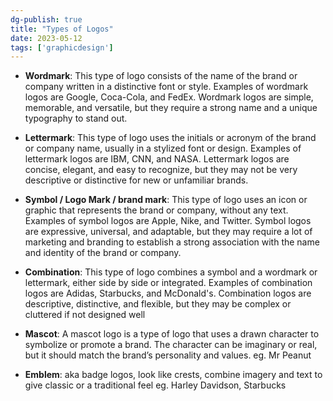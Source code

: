 ```yaml
---
dg-publish: true
title: "Types of Logos"
date: 2023-05-12
tags: ['graphicdesign']
---
```


- **Wordmark**: This type of logo consists of the name of the brand or company written in a distinctive font or style. Examples of wordmark logos are Google, Coca-Cola, and FedEx. Wordmark logos are simple, memorable, and versatile, but they require a strong name and a unique typography to stand out.

- **Lettermark**: This type of logo uses the initials or acronym of the brand or company name, usually in a stylized font or design. Examples of lettermark logos are IBM, CNN, and NASA. Lettermark logos are concise, elegant, and easy to recognize, but they may not be very descriptive or distinctive for new or unfamiliar brands.

- **Symbol / Logo Mark / brand mark**: This type of logo uses an icon or graphic that represents the brand or company, without any text. Examples of symbol logos are Apple, Nike, and Twitter. Symbol logos are expressive, universal, and adaptable, but they may require a lot of marketing and branding to establish a strong association with the name and identity of the brand or company.

- **Combination**: This type of logo combines a symbol and a wordmark or lettermark, either side by side or integrated. Examples of combination logos are Adidas, Starbucks, and McDonald's. Combination logos are descriptive, distinctive, and flexible, but they may be complex or cluttered if not designed well

- **Mascot**: A mascot logo is a type of logo that uses a drawn character to symbolize or promote a brand. The character can be imaginary or real, but it should match the brand’s personality and values. eg. Mr Peanut

- **Emblem**:  aka badge logos, look like crests, combine imagery and text to give classic or a traditional feel eg. Harley Davidson, Starbucks

